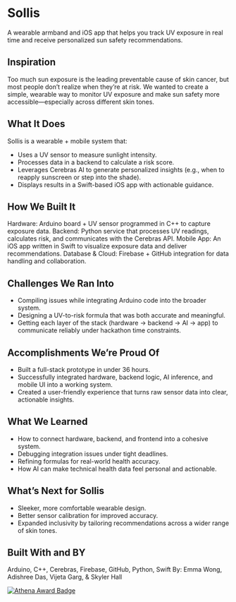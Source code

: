 # Sollis 

A wearable armband and iOS app that helps you track UV exposure in real time and receive personalized sun safety recommendations.

## Inspiration
Too much sun exposure is the leading preventable cause of skin cancer, but most people don’t realize when they’re at risk. We wanted to create a simple, wearable way to monitor UV exposure and make sun safety more accessible—especially across different skin tones.

## What It Does
Sollis is a wearable + mobile system that:
- Uses a UV sensor to measure sunlight intensity.
- Processes data in a backend to calculate a risk score.
- Leverages Cerebras AI to generate personalized insights (e.g., when to reapply sunscreen or step into the shade).
- Displays results in a Swift-based iOS app with actionable guidance.

## How We Built It
Hardware: Arduino board + UV sensor programmed in C++ to capture exposure data.
Backend: Python service that processes UV readings, calculates risk, and communicates with the Cerebras API.
Mobile App: An iOS app written in Swift to visualize exposure data and deliver recommendations.
Database & Cloud: Firebase + GitHub integration for data handling and collaboration.

## Challenges We Ran Into
* Compiling issues while integrating Arduino code into the broader system.
* Designing a UV-to-risk formula that was both accurate and meaningful.
* Getting each layer of the stack (hardware → backend → AI → app) to communicate reliably under hackathon time constraints.

## Accomplishments We’re Proud Of
* Built a full-stack prototype in under 36 hours.
* Successfully integrated hardware, backend logic, AI inference, and mobile UI into a working system.
* Created a user-friendly experience that turns raw sensor data into clear, actionable insights.

## What We Learned
* How to connect hardware, backend, and frontend into a cohesive system.
* Debugging integration issues under tight deadlines.
* Refining formulas for real-world health accuracy.
* How AI can make technical health data feel personal and actionable.

## What’s Next for Sollis
* Sleeker, more comfortable wearable design.
* Better sensor calibration for improved accuracy.
* Expanded inclusivity by tailoring recommendations across a wider range of skin tones.

## Built With and BY
Arduino, C++, Cerebras, Firebase, GitHub, Python, Swift
By: Emma Wong, Adishree Das, Vijeta Garg, & Skyler Hall

[![Athena Award Badge](https://img.shields.io/endpoint?url=https%3A%2F%2Faward.athena.hackclub.com%2Fapi%2Fbadge)](https://award.athena.hackclub.com?utm_source=readme)
